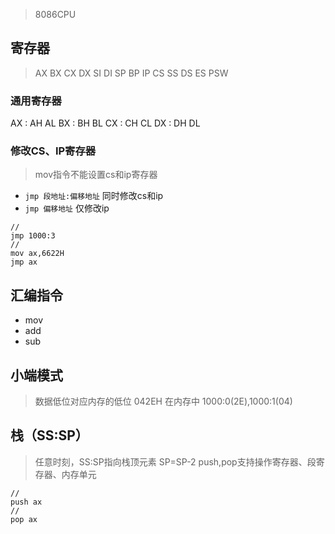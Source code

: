 
>8086CPU

## 寄存器

>AX BX CX DX SI DI SP BP IP CS SS DS ES PSW

### 通用寄存器

AX : AH AL
BX : BH BL
CX : CH CL
DX : DH DL

### 修改CS、IP寄存器
>mov指令不能设置cs和ip寄存器
- `jmp 段地址:偏移地址` 同时修改cs和ip
- `jmp 偏移地址` 仅修改ip
```
//
jmp 1000:3
//
mov ax,6622H
jmp ax
```
## 汇编指令

- mov
- add
- sub

## 小端模式

>数据低位对应内存的低位
>042EH 在内存中 1000:0(2E),1000:1(04)

## 栈（SS:SP）

>任意时刻，SS:SP指向栈顶元素
>SP=SP-2
>push,pop支持操作寄存器、段寄存器、内存单元
```
// 
push ax
// 
pop ax
```
